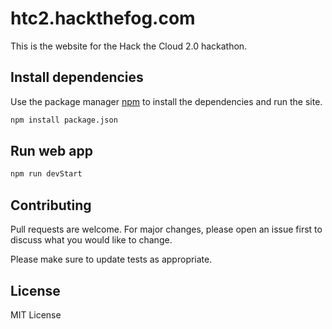 # htc2.hackthefog.com
This is the website for the Hack the Cloud 2.0 hackathon.

## Install dependencies

Use the package manager [npm](https://www.npmjs.com) to install the dependencies and run the site.

```bash
npm install package.json
```

## Run web app

```bash
npm run devStart
```

## Contributing
Pull requests are welcome. For major changes, please open an issue first to discuss what you would like to change.

Please make sure to update tests as appropriate.

## License
MIT License
